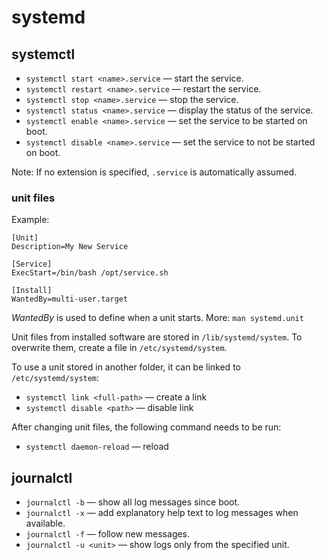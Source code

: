 # systemd

## systemctl
- `systemctl start <name>.service` — start the service.
- `systemctl restart <name>.service` — restart the service.
- `systemctl stop <name>.service` — stop the service.
- `systemctl status <name>.service` — display the status of the service.
- `systemctl enable <name>.service` — set the service to be started on boot.
- `systemctl disable <name>.service` — set the service to not be started on boot.

Note: If no extension is specified, `.service` is automatically assumed.

### unit files

Example:

```service
[Unit]
Description=My New Service

[Service]
ExecStart=/bin/bash /opt/service.sh

[Install]
WantedBy=multi-user.target
```

_WantedBy_ is used to define when a unit starts. More: `man systemd.unit`

Unit files from installed software are stored in `/lib/systemd/system`. To overwrite them, create a file in `/etc/systemd/system`.

To use a unit stored in another folder, it can be linked to `/etc/systemd/system`:

- `systemctl link <full-path>` — create a link
- `systemctl disable <path>` — disable link

After changing unit files, the following command needs to be run:

- `systemctl daemon-reload` — reload

## journalctl
- `journalctl -b` — show all log messages since boot.
- `journalctl -x` — add explanatory help text to log messages when available.
- `journalctl -f` — follow new messages.
- `journalctl -u <unit>` — show logs only from the specified unit.

